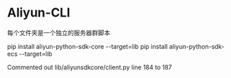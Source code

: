# Aliyun-CLI

每个文件夹是一个独立的服务器群脚本  

pip install aliyun-python-sdk-core --target=lib
pip install aliyun-python-sdk-ecs --target=lib

Commented out lib/aliyunsdkcore/client.py line 184 to 187
